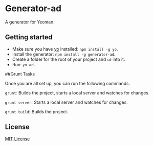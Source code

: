 # Generator-ad

A generator for Yeoman.

## Getting started
- Make sure you have [yo](https://github.com/yeoman/yo) installed:
    `npm install -g yo`.
- Install the generator: `npm install -g generator-ad`.
- Create a folder for the root of your project and `cd` into it.
- Run: `yo ad`.

##Grunt Tasks

Once you are all set up, you can run the following commands:

`grunt`: Builds the project, starts a local server and watches for changes.

`grunt server`: Starts a local server and watches for changes.

`grunt build`: Builds the project.


## License
[MIT License](http://en.wikipedia.org/wiki/MIT_License)
